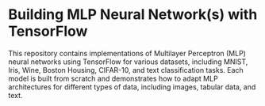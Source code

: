 # Building MLP Neural Network(s) with TensorFlow


This repository contains implementations of Multilayer Perceptron (MLP) neural networks using TensorFlow for various datasets, including MNIST, Iris, Wine, Boston Housing, CIFAR-10, and text classification tasks. Each model is built from scratch and demonstrates how to adapt MLP architectures for different types of data, including images, tabular data, and text.
